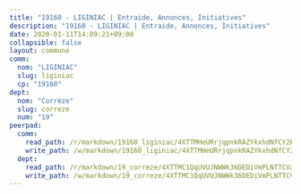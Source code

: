 ```yaml
---
title: "19160 - LIGINIAC | Entraide, Annonces, Initiatives"
description: "19160 - LIGINIAC | Entraide, Annonces, Initiatives"
date: 2020-01-11T14:09:21+09:00
collapsible: false
layout: commune
comm:
  nom: "LIGINIAC"
  slug: liginiac
  cp: "19160"
dept:
  nom: "Corrèze"
  slug: correze
  num: "19"
peerpad:
  comm:
    read_path: /r/markdown/19160_liginiac/4XTTMHeURrjqpnkRAZYkxhdNfCY2EjB7PHqrMou6DySdMvCPb
    write_path: /w/markdown/19160_liginiac/4XTTMHeURrjqpnkRAZYkxhdNfCY2EjB7PHqrMou6DySdMvCPb-K3TgUD6uZSkkLuxKyxdmy362TG8HiZkpxF617GwHg5S5squsZRRMvGU1hJvEjm7cN4qcrGB6uuzBb4UuHY6jGSN4DK1Ry27JQ8AckW6B6PiiAeU6zvnRT1S3U6R8uLfXuu8S7EFK
  dept:
    read_path: /r/markdown/19_correze/4XTTMC1QqUVUJNWWk36DEDiVmPLNTTCVay5E5gwEvpSf36VsS
    write_path: /w/markdown/19_correze/4XTTMC1QqUVUJNWWk36DEDiVmPLNTTCVay5E5gwEvpSf36VsS-K3TgUzu4fqyixiBZaA5Ejd2iCC9xJnV2MqYc8L2r22c4qVWWx9VnJmMAAFTQjLmwLDBGZ9pgHdAtPGZHV6pZb6y2bhgaqXFUJ1Fp1QgihzJpszTr9ow8JcXoeYzTUZfY7Rzzn9sS
---
```


